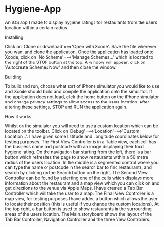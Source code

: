 # Hygiene-App
An iOS app I made to display hygiene ratings for restaurants from the users location within a certain radius.

Installing

Click on 'Clone or download'===>'Open with Xcode'. Save the file wherever you want and clone the application.
Once the application has loaded onto Xcode, click on 'No Scheme'===>'Manage Schemes...' which is located to the right of the STOP button at the top.
A window will appear, click on 'Autocreate Schemes Now' and then close the window.

Building

To build and run, choose what sort of iPhone simulator you would like to use and Xcode should build and compile the application onto the simulator.
If the application does not load, click the home button on the iPhone simulator and change privacy settings to allow access to the users location. After altering these settings, STOP and RUN the application again.

How it works

Whilst on the simulator you will need to use a custom location which can be located on the toolbar. Click on 'Debug'===>'Location'===>'Custom Location...'. I have given some Latitude and Longitude coordinates below for testing purposes.
The First View Controller is in a Table view, each cell has the business name and postcode with an image displaying their food hygiene rating. On the navigation bar starting from the left, there is a bar button which refreshes the page to show restaurants within a 50 metre radius of the users location. In the middle is a segmented control where you can type the name or postcode in the search bar to find restaurants, and search by clicking on the Search button on the right.
The Second View Controller can be found by selecting one of the cells which displays more information about the restaurant and a map view which you can click on and get directions to the venue via Apple Maps.
I have created a Tab Bar Controller which will take the user to a map.
The Final View Controller is a map view, for testing purposes I have added a button which allows the user to locate their position (this is useful if you change the custom locations). At the top right, a bar button is used to show restaurants in the surrounding areas of the users location.
The Main.storyboard shows the layout of the Tab Bar Controller, Navigation Controller and the three View Controllers.
